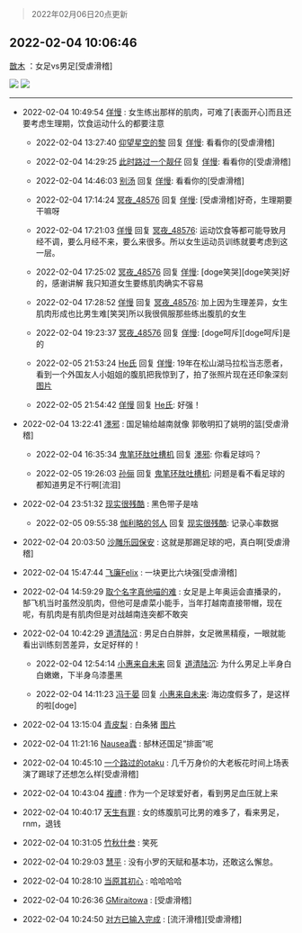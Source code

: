 > 2022年02月06日20点更新
<link rel="stylesheet" href="https://cdn.jsdelivr.net/gh/taotie6/sampleJSON@main/css/photo_show.css">
<meta name="referrer" content="no-referrer" />


 ## 2022-02-04 10:06:46 

 [㪚木](https://www.coolapk.com/feed/33295911?shareKey=MTI4NTFiYWVlNjRmNjFmYzk2YjQ~) ：女足vs男足[受虐滑稽] 

<div class="album">
<img class="img-item" src="http://image.coolapk.com/feed/2022/0204/09/1081091_1dc84539_9965_0323_936@1080x615.jpeg" />
<img class="img-item" src="http://image.coolapk.com/feed/2022/0204/09/1081091_88481528_9965_0327_38@588x624.jpeg" />
</div>

 ------- 

- 2022-02-04 10:49:54 [佯慢](uid=888105) : 女生练出那样的肌肉，可难了[表面开心]而且还要考虑生理期，饮食运动什么的都要注意 

    - 2022-02-04 13:27:40 [仰望星空的黎](uid=1961388) 回复 [佯慢](uid=888105): 看看你的[受虐滑稽] 

    - 2022-02-04 14:29:25 [此时路过一个靓仔](uid=2430256) 回复 [佯慢](uid=888105): 看看你的[受虐滑稽] 

    - 2022-02-04 14:46:03 [别汤](uid=2580860) 回复 [佯慢](uid=888105): 看看你的[受虐滑稽] 

    - 2022-02-04 17:14:24 [冥夜_48576](uid=2739572) 回复 [佯慢](uid=888105): [受虐滑稽]好奇，生理期要干嘛呀 

    - 2022-02-04 17:21:03 [佯慢](uid=888105) 回复 [冥夜_48576](uid=2739572): 运动饮食等都可能导致月经不调，要么月经不来，要么来很多。所以女生运动员训练就要考虑到这一层。 

    - 2022-02-04 17:25:02 [冥夜_48576](uid=2739572) 回复 [佯慢](uid=888105): [doge笑哭][doge笑哭]好的，感谢讲解
我只知道女生要练肌肉确实不容易 

    - 2022-02-04 17:28:52 [佯慢](uid=888105) 回复 [冥夜_48576](uid=2739572): 加上因为生理差异，女生肌肉形成也比男生难[笑哭]所以我很佩服那些练出腹肌的女生 

    - 2022-02-04 19:23:37 [冥夜_48576](uid=2739572) 回复 [佯慢](uid=888105): [doge呵斥][doge呵斥]是的 

    - 2022-02-05 21:53:24 [He氏](uid=795281) 回复 [佯慢](uid=888105): 19年在松山湖马拉松当志愿者，看到一个外国友人小姐姐的腹肌把我惊到了，拍了张照片现在还印象深刻 [图片](http://image.coolapk.com/feed/2022/0205/21/795281_9203_9405_794@828x1104.jpg)

    - 2022-02-05 21:54:42 [佯慢](uid=888105) 回复 [He氏](uid=795281): 好强！ 

- 2022-02-04 13:22:41 [濹邪](uid=1210426) : 国足输给越南就像
郭敬明扣了姚明的篮[受虐滑稽] 

    - 2022-02-04 16:35:34 [鬼笔环肽吐槽机](uid=5538134) 回复 [濹邪](uid=1210426): 你看足球吗？ 

    - 2022-02-05 19:26:03 [孙俪](uid=658728) 回复 [鬼笔环肽吐槽机](uid=5538134): 问题是看不看足球的都知道男足不行啊[流泪] 

- 2022-02-04 23:51:32 [现实很残酷](uid=1098501) : 黑色带子是啥 

    - 2022-02-05 09:55:38 [伽利略的邻人](uid=2754794) 回复 [现实很残酷](uid=1098501): 记录心率数据 

- 2022-02-04 20:03:50 [沙雕乐园保安](uid=17790626) : 这就是那踢足球的吧，真白啊[受虐滑稽] 

- 2022-02-04 15:47:44 [飞廉Felix](uid=900024) : 一块更比六块强[受虐滑稽] 

- 2022-02-04 14:59:29 [取个名字真他喵的难](uid=2242411) : 女足是上年奥运会直播录的，郜飞机当时虽然没肌肉，但他可是虐菜小能手，当年打越南直接带帽，现在呢，有肌肉是有肌肉但是对战越南连突都不敢突 

- 2022-02-04 10:42:29 [道清陆沉](uid=889471) : 男足白白胖胖，女足微黑精瘦，一眼就能看出训练刻苦差异，女足好样的！ 

    - 2022-02-04 12:54:14 [小惠来自未来](uid=847097) 回复 [道清陆沉](uid=889471): 为什么男足上半身白白嫩嫩，下半身乌漆墨黑 

    - 2022-02-04 14:11:23 [冯于晏](uid=2980763) 回复 [小惠来自未来](uid=847097): 海边度假多了，是这样的啦[doge] 

- 2022-02-04 13:15:04 [青皮梨](uid=1109281) : 白条猪 [图片](http://image.coolapk.com/feed/2021/0527/00/730790_3ebc2103_6736_3907@360x356.gif)

- 2022-02-04 11:21:16 [Nausea蠹](uid=669027) : 郜林还国足“排面”呢 

- 2022-02-04 10:45:10 [一个路过的otaku](uid=1008212) : 几千万身价的大老板花时间上场表演了踢球了还想怎么样[受虐滑稽] 

- 2022-02-04 10:43:04 [複禮](uid=1437066) : 作为一个足球爱好者，看到男足血压就上来 

- 2022-02-04 10:40:17 [天生有罪](uid=1440213) : 女的练腹肌可比男的难多了，看来男足，rnm，退钱 

- 2022-02-04 10:31:05 [竹秋什叁](uid=2319428) : 笑死 

- 2022-02-04 10:29:03 [慧平](uid=1466942) : 没有小罗的天赋和基本功，还敢这么懈怠。 

- 2022-02-04 10:28:10 [当原其初心](uid=1076410) : 哈哈哈哈 

- 2022-02-04 10:26:36 [GMiraitowa](uid=1085366) : [受虐滑稽] 

- 2022-02-04 10:24:50 [对方已输入完成](uid=2782525) : [流汗滑稽][受虐滑稽] 

